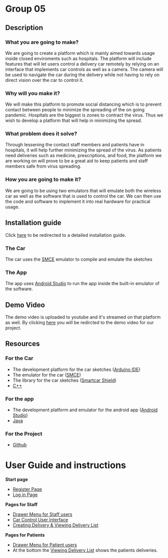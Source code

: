 # Group 05

## Description

### What you are going to make?
We are going to create a platform which is mainly aimed towards usage inside closed enviroments such as hospitals. The platform will include features that will let users control a delivery car remotely by relying on an interface that implements car controls as well as a camera. The camera will be used to navigate the car during the delivery while not having to rely on direct vision over the car to control it.

### Why will you make it?
We will make this platform to promote social distancing which is to prevent contact between people to minimize the spreading of the on going pandemic. Hospitals are the biggest is zones to contract the virus. Thus we wish to develop a platform that will help in minimizing the spread. 

### What problem does it solve?
Through lessening the contact staff members and patients have in hospitals, it will help further minimizing the spread of the virus. As patients need deliveries such as medicine, prescriptions, and food, the platform we are working on will prove to be a great aid to keep patients and staff members safe from virus spreading.

### How you are going to make it?
We are going to be using two emulators that will emulate both the wireless car as well as the software that is used to control the car. We can then use the code and software to implement it into real hardware for practical usage.

## Installation guide
Click [here](https://github.com/DIT112-V21/group-05/wiki/Installation-guide) to be redirected to a detailed installation guide.

### The Car
The car uses the [SMCE](https://github.com/ItJustWorksTM/smce-gd/releases) emulator to compile and emulate the sketches

### The App
The app uses [Android Studio](https://developer.android.com/studio?gclid=EAIaIQobChMI0eewkYHs8AIVgd-yCh2wugJREAAYASAAEgKKkvD_BwE&gclsrc=aw.ds) to run the app inside the built-in emulator of the software.

## Demo Video
The demo video is uploaded to youtube and it's streamed on that platform as well. By clicking [here](https://www.youtube.com/watch?v=XtVZ1C6n5tk) you will be redircted to the demo video for our project.

## Resources

### For the Car
* The development platform for the car sketches ([Arduino IDE](https://developer.android.com/studio))
* The emulator for the car ([SMCE](https://github.com/ItJustWorksTM/smce-gd))
* The library for the car sketches ([Smartcar Shield](https://github.com/platisd/smartcar_shield))
* [C++](https://www.cplusplus.com)

### For the app
* The development platform and emulator for the android app ([Android Studio](https://developer.android.com/studio))
* [Java](https://www.java.com/en/)

### For the Project
* [Github](https://github.com)

# User Guide and instructions
**Start page**
* [Register Page](https://github.com/DIT112-V21/group-05/wiki/User-Manual---Register-Page)
* [Log in Page](https://github.com/DIT112-V21/group-05/wiki/User-Manual-Log-in-page)

**Pages for Staff**
* [Drawer Menu for Staff users](https://github.com/DIT112-V21/group-05/wiki/User-Manual---Staff-Drawer-Menu)
* [Car Control User Interface](https://github.com/DIT112-V21/group-05/wiki/Car-Control-User-Interface)
* [Creating Delivery & Viewing Delivery List](https://github.com/DIT112-V21/group-05/wiki/User-Manual-Delivery-List)

**Pages for Patients**
* [Drawer Menu for Patient users](https://github.com/DIT112-V21/group-05/wiki/User-Manual---Patient-Drawer-Menu)
* At the bottom the [Viewing Delivery List](https://github.com/DIT112-V21/group-05/wiki/User-Manual-Delivery-List) shows the patients deliveries.
